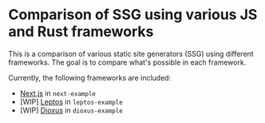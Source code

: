 # Comparison of SSG using various JS and Rust frameworks

This is a comparison of various static site generators (SSG) using different frameworks. The goal is to compare what's possible in each framework.

Currently, the following frameworks are included:

- [Next.js](https://nextjs.org/docs) in `next-example`
- [WIP] [Leptos](https://leptos.dev) in `leptos-example`
- [WIP] [Dioxus](https://dioxuslabs.com) in `dioxus-example`

